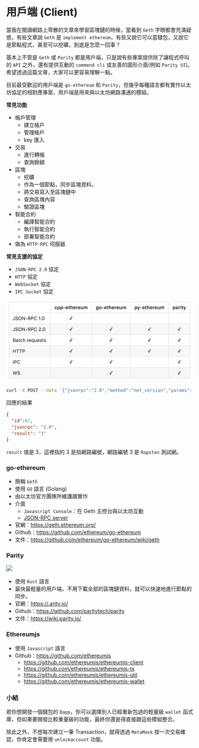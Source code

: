# 用戶端 (Client)

當我在閱讀網路上零散的文章來學習區塊鏈的時候，當看到 `Geth` 字眼都會充滿疑惑，有些文章說 `Geth` 是 `implement ethereum`，有些又說它可以當錢包，又說它是節點程式，甚至可以挖礦，到底是怎麼一回事？

基本上不管是 `Geth` 或 `Parity` 都是用戶端，只是說有些專案提供除了讓程式呼叫的 `API` 之外，還有提供互動的 `commend cli` 或友善的圖形介面(例如 `Parity UI`)。希望透過這篇文章，大家可以更容易理解一點。

目前最受歡迎的用戶端是 `go-ethereum` 和 `Parity`，但幾乎每種語言都有實作以太坊協定的相對應專案，用戶端是用來與以太坊網路溝通的模組。

**常見功能**

* 帳戶管理
  * 建立帳戶
  * 管理帳戶
  * key 匯入
* 交易
  * 進行轉帳
  * 查詢餘額
* 區塊
  * 挖礦
  * 作為一個節點，同步區塊資料。
  * 將交易寫入至區塊鏈中
  * 查詢區塊內容
  * 驗證區塊
* 智能合約
  * 編譯智能合約
  * 執行智能合約
  * 部署智能合約
* 做為 `HTTP-RPC` 伺服器

**常見支援的協定**

* `JSON-RPC 2.0` 協定
* `HTTP` 協定
* `WebSocket` 協定
* `IPC Socket` 協定

![](assets/07_support.png)

```sh
curl -X POST --data '{"jsonrpc":"2.0","method":"net_version","params":[],"id":67}'
```

回應的結果

```json
{
  "id":67,
  "jsonrpc": "2.0",
  "result": "3"
}
```

`result` 值是 3，這裡指的 3 是指網路編號，網路編號 3 是 `Ropsten` 測試網。

### go-ethereum

* 簡稱 `Geth`
* 使用 `GO` 語言 (Golang)
* 由以太坊官方團隊所維護跟實作
* 介面
  * `Javascript Console`：在 Geth 主控台與以太坊互動
  * [JSON-RPC server](https://github.com/ethereum/wiki/wiki/JSON-RPC)
* 官網：<https://geth.ethereum.org/>
* Github：<https://github.com/ethereum/go-ethereum>
* 文件：<https://github.com/ethereum/go-ethereum/wiki/geth>

### Parity

![](https://wiki.parity.io/images/logo-parity.jpg)

* 使用 `Rust` 語言
* 最快最輕量的用戶端，不用下載全部的區塊鏈資料，就可以快速地進行節點的同步。
* 官網：<https://.arity.io/>
* Github：<https://github.com/paritytech/parity>
* 文件：<https://wiki.parity.io/>

### Ethereumjs

* 使用 `Javascript` 語言
* Github：<https://github.com/ethereumjs>
  * <https://github.com/ethereumjs/ethereumjs-client>
  * <https://github.com/ethereumjs/ethereumjs-tx>
  * <https://github.com/ethereumjs/ethereumjs-util>
  * <https://github.com/ethereumjs/ethereumjs-wallet>

### 小結

若你想開發一個錢包的 `Dapp`，你可以選擇別人已經重新包過的輕量級 `wallet` 函式庫，但如果要開發比較重量級的功能，最終你還是得直接跟這些模組整合。

除此之外，不想每次建立一筆 Transaction，就得透過 `MetaMask` 按一次交易確認，你肯定會需要用 `unlockaccount` 功能。